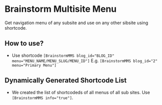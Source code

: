 # Brainstorm Multisite Menu
Get navigation menu of any subsite and use on any other sibsite using shortcode.

## How to use?
- Use shortcode `[BrainstormMMS blog_id="BLOG_ID" menu="MENU_NAME/MENU_SLUG/MENU_ID"]`
E.g. `[BrainstormMMS blog_id="2" menu="Primary Menu"]`

## Dynamically Generated Shortcode List
- We created the list of shortcodeds of all menus of all sub sites.
Use `[BrainstormMMS info="true"]`.
